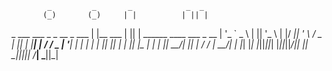 			_         _       _            _  _
           (_)       (_)     | |          | || |
_ ___ ___   _  _ __   _  ___ | |__    ___ | || |  ______   ____  ___  _ __
| '_ ` _ \ | || '_ \ | |/ __|| '_ \  / _ \| || | |______| |_  / / _ \| '__|
| | | | | || || | | || |\__ \| | | ||  __/| || |           / / |  __/| |
|_| |_| |_||_||_| |_||_||___/|_| |_| \___||_||_|          /___| \___||_|
